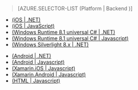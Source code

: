 > [AZURE.SELECTOR-LIST (Platform | Backend )]
- [(iOS | .NET)](/zh-cn/documentation/articles/mobile-services-dotnet-backend-ios-get-started-data/)
- [(iOS | JavaScript)](/zh-cn/documentation/articles/mobile-services-ios-get-started-data/)
- [(Windows Runtime 8.1 universal C# | .NET)](/zh-cn/documentation/articles/mobile-services-dotnet-backend-windows-universal-dotnet-get-started-data/)
- [(Windows Runtime 8.1 universal C# | Javascript)](/zh-cn/documentation/articles/mobile-services-javascript-backend-windows-universal-dotnet-get-started-data/)
- [(Windows Silverlight 8.x | .NET)](/zh-cn/documentation/articles/mobile-services-dotnet-backend-windows-phone-get-started-data/)
<!-- - [(Windows Silverlight 8.x | Javascript)](/zh-cn/documentation/articles/mobile-services-javascript-backend-windows-phone-get-started-data/) -->
- [(Android | .NET)](/zh-cn/documentation/articles/mobile-services-dotnet-backend-android-get-started-data/)
- [(Android | Javascript)](/zh-cn/documentation/articles/mobile-services-android-get-started-data/)
- [(Xamarin.iOS | Javascript)](/zh-cn/documentation/articles/partner-xamarin-mobile-services-ios-get-started-data/)
- [(Xamarin.Android | Javascript)](/zh-cn/documentation/articles/partner-xamarin-mobile-services-android-get-started-data/)
- [(HTML | Javascript)](/zh-cn/documentation/articles/mobile-services-html-get-started-data/)

<!---HONumber=71-->